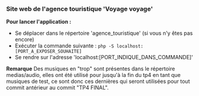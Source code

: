 ### Site web de l'agence touristique 'Voyage voyage'
**Pour lancer l'application :**
- Se déplacer dans le répertoire 'agence_touristique' (si vous n'y êtes pas encore)
- Exécuter la commande suivante :
`php -S localhost:[PORT_A_EXPOSER_SOUHAITE]`
- Se rendre sur l'adresse 'localhost:[PORT_INDIQUE_DANS_COMMANDE]'

**Remarque**
Des musiques en "trop" sont présentes dans le répertoire medias/audio, elles ont été utilisé pour jusqu'à la fin du tp4
en tant que musiques de test, ce sont donc ces dernières qui seront utilisées pour tout commit antérieur au commit "TP4 FINAL".